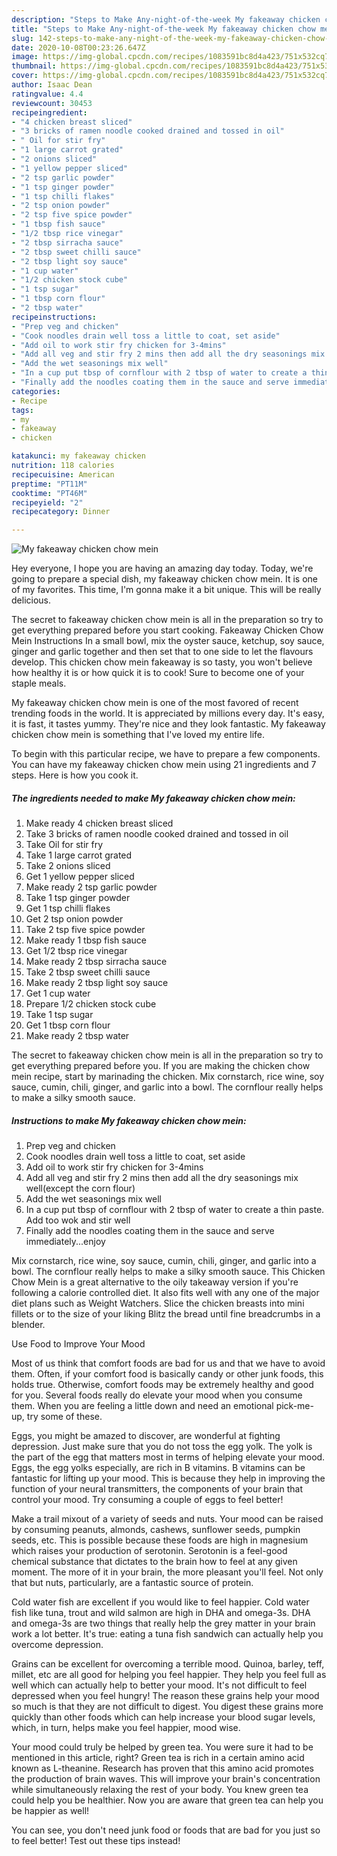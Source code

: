 ```yaml
---
description: "Steps to Make Any-night-of-the-week My fakeaway chicken chow mein"
title: "Steps to Make Any-night-of-the-week My fakeaway chicken chow mein"
slug: 142-steps-to-make-any-night-of-the-week-my-fakeaway-chicken-chow-mein
date: 2020-10-08T00:23:26.647Z
image: https://img-global.cpcdn.com/recipes/1083591bc8d4a423/751x532cq70/my-fakeaway-chicken-chow-mein-recipe-main-photo.jpg
thumbnail: https://img-global.cpcdn.com/recipes/1083591bc8d4a423/751x532cq70/my-fakeaway-chicken-chow-mein-recipe-main-photo.jpg
cover: https://img-global.cpcdn.com/recipes/1083591bc8d4a423/751x532cq70/my-fakeaway-chicken-chow-mein-recipe-main-photo.jpg
author: Isaac Dean
ratingvalue: 4.4
reviewcount: 30453
recipeingredient:
- "4 chicken breast sliced"
- "3 bricks of ramen noodle cooked drained and tossed in oil"
- " Oil for stir fry"
- "1 large carrot grated"
- "2 onions sliced"
- "1 yellow pepper sliced"
- "2 tsp garlic powder"
- "1 tsp ginger powder"
- "1 tsp chilli flakes"
- "2 tsp onion powder"
- "2 tsp five spice powder"
- "1 tbsp fish sauce"
- "1/2 tbsp rice vinegar"
- "2 tbsp sirracha sauce"
- "2 tbsp sweet chilli sauce"
- "2 tbsp light soy sauce"
- "1 cup water"
- "1/2 chicken stock cube"
- "1 tsp sugar"
- "1 tbsp corn flour"
- "2 tbsp water"
recipeinstructions:
- "Prep veg and chicken"
- "Cook noodles drain well toss a little to coat, set aside"
- "Add oil to work stir fry chicken for 3-4mins"
- "Add all veg and stir fry 2 mins then add all the dry seasonings mix well(except the corn flour)"
- "Add the wet seasonings mix well"
- "In a cup put tbsp of cornflour with 2 tbsp of water to create a thin paste. Add too wok and stir well"
- "Finally add the noodles coating them in the sauce and serve immediately...enjoy"
categories:
- Recipe
tags:
- my
- fakeaway
- chicken

katakunci: my fakeaway chicken 
nutrition: 118 calories
recipecuisine: American
preptime: "PT11M"
cooktime: "PT46M"
recipeyield: "2"
recipecategory: Dinner

---
```



![My fakeaway chicken chow mein](https://img-global.cpcdn.com/recipes/1083591bc8d4a423/751x532cq70/my-fakeaway-chicken-chow-mein-recipe-main-photo.jpg)

Hey everyone, I hope you are having an amazing day today. Today, we're going to prepare a special dish, my fakeaway chicken chow mein. It is one of my favorites. This time, I'm gonna make it a bit unique. This will be really delicious.

The secret to fakeaway chicken chow mein is all in the preparation so try to get everything prepared before you start cooking. Fakeaway Chicken Chow Mein Instructions In a small bowl, mix the oyster sauce, ketchup, soy sauce, ginger and garlic together and then set that to one side to let the flavours develop. This chicken chow mein fakeaway is so tasty, you won&#39;t believe how healthy it is or how quick it is to cook! Sure to become one of your staple meals.

My fakeaway chicken chow mein is one of the most favored of recent trending foods in the world. It is appreciated by millions every day. It's easy, it is fast, it tastes yummy. They're nice and they look fantastic. My fakeaway chicken chow mein is something that I've loved my entire life.


To begin with this particular recipe, we have to prepare a few components. You can have my fakeaway chicken chow mein using 21 ingredients and 7 steps. Here is how you cook it.

<!--inarticleads1-->

##### The ingredients needed to make My fakeaway chicken chow mein:

1. Make ready 4 chicken breast sliced
1. Take 3 bricks of ramen noodle cooked drained and tossed in oil
1. Take  Oil for stir fry
1. Take 1 large carrot grated
1. Take 2 onions sliced
1. Get 1 yellow pepper sliced
1. Make ready 2 tsp garlic powder
1. Take 1 tsp ginger powder
1. Get 1 tsp chilli flakes
1. Get 2 tsp onion powder
1. Take 2 tsp five spice powder
1. Make ready 1 tbsp fish sauce
1. Get 1/2 tbsp rice vinegar
1. Make ready 2 tbsp sirracha sauce
1. Take 2 tbsp sweet chilli sauce
1. Make ready 2 tbsp light soy sauce
1. Get 1 cup water
1. Prepare 1/2 chicken stock cube
1. Take 1 tsp sugar
1. Get 1 tbsp corn flour
1. Make ready 2 tbsp water


The secret to fakeaway chicken chow mein is all in the preparation so try to get everything prepared before you. If you are making the chicken chow mein recipe, start by marinading the chicken. Mix cornstarch, rice wine, soy sauce, cumin, chili, ginger, and garlic into a bowl. The cornflour really helps to make a silky smooth sauce. 

<!--inarticleads2-->

##### Instructions to make My fakeaway chicken chow mein:

1. Prep veg and chicken
1. Cook noodles drain well toss a little to coat, set aside
1. Add oil to work stir fry chicken for 3-4mins
1. Add all veg and stir fry 2 mins then add all the dry seasonings mix well(except the corn flour)
1. Add the wet seasonings mix well
1. In a cup put tbsp of cornflour with 2 tbsp of water to create a thin paste. Add too wok and stir well
1. Finally add the noodles coating them in the sauce and serve immediately...enjoy


Mix cornstarch, rice wine, soy sauce, cumin, chili, ginger, and garlic into a bowl. The cornflour really helps to make a silky smooth sauce. This Chicken Chow Mein is a great alternative to the oily takeaway version if you&#39;re following a calorie controlled diet. It also fits well with any one of the major diet plans such as Weight Watchers. Slice the chicken breasts into mini fillets or to the size of your liking Blitz the bread until fine breadcrumbs in a blender. 

Use Food to Improve Your Mood


Most of us think that comfort foods are bad for us and that we have to avoid them. Often, if your comfort food is basically candy or other junk foods, this holds true. Otherwise, comfort foods may be extremely healthy and good for you. Several foods really do elevate your mood when you consume them. When you are feeling a little down and need an emotional pick-me-up, try some of these.

Eggs, you might be amazed to discover, are wonderful at fighting depression. Just make sure that you do not toss the egg yolk. The yolk is the part of the egg that matters most in terms of helping elevate your mood. Eggs, the egg yolks especially, are rich in B vitamins. B vitamins can be fantastic for lifting up your mood. This is because they help in improving the function of your neural transmitters, the components of your brain that control your mood. Try consuming a couple of eggs to feel better!

Make a trail mixout of a variety of seeds and nuts. Your mood can be raised by consuming peanuts, almonds, cashews, sunflower seeds, pumpkin seeds, etc. This is possible because these foods are high in magnesium which raises your production of serotonin. Serotonin is a feel-good chemical substance that dictates to the brain how to feel at any given moment. The more of it in your brain, the more pleasant you'll feel. Not only that but nuts, particularly, are a fantastic source of protein.

Cold water fish are excellent if you would like to feel happier. Cold water fish like tuna, trout and wild salmon are high in DHA and omega-3s. DHA and omega-3s are two things that really help the grey matter in your brain work a lot better. It's true: eating a tuna fish sandwich can actually help you overcome depression. 

Grains can be excellent for overcoming a terrible mood. Quinoa, barley, teff, millet, etc are all good for helping you feel happier. They help you feel full as well which can actually help to better your mood. It's not difficult to feel depressed when you feel hungry! The reason these grains help your mood so much is that they are not difficult to digest. You digest these grains more quickly than other foods which can help increase your blood sugar levels, which, in turn, helps make you feel happier, mood wise.

Your mood could truly be helped by green tea. You were sure it had to be mentioned in this article, right? Green tea is rich in a certain amino acid known as L-theanine. Research has proven that this amino acid promotes the production of brain waves. This will improve your brain's concentration while simultaneously relaxing the rest of your body. You knew green tea could help you be healthier. Now you are aware that green tea can help you be happier as well!

You can see, you don't need junk food or foods that are bad for you just so to feel better! Test out  these tips  instead!

